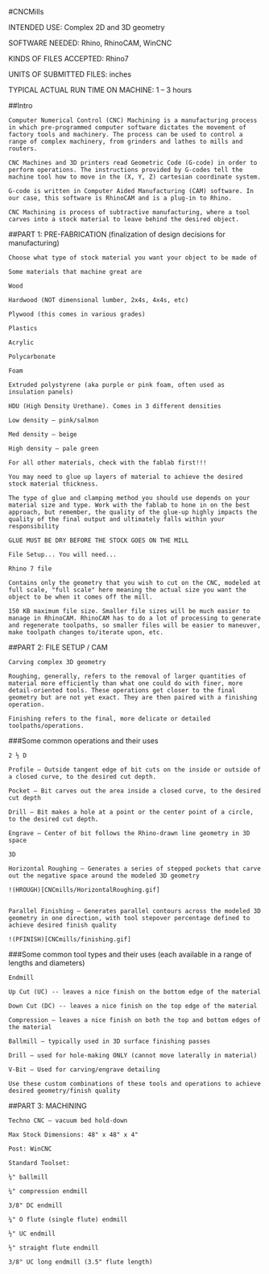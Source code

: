 #CNCMills

INTENDED USE: Complex 2D and 3D geometry 

SOFTWARE NEEDED: Rhino, RhinoCAM, WinCNC 

KINDS OF FILES ACCEPTED: Rhino7  

UNITS OF SUBMITTED FILES: inches 

TYPICAL ACTUAL RUN TIME ON MACHINE: 1 – 3 hours 



 

##Intro  

    Computer Numerical Control (CNC) Machining is a manufacturing process in which pre-programmed computer software dictates the movement of factory tools and machinery. The process can be used to control a range of complex machinery, from grinders and lathes to mills and routers.  

    CNC Machines and 3D printers read Geometric Code (G-code) in order to perform operations. The instructions provided by G-codes tell the machine tool how to move in the (X, Y, Z) cartesian coordinate system.   

    G-code is written in Computer Aided Manufacturing (CAM) software. In our case, this software is RhinoCAM and is a plug-in to Rhino. 

    CNC Machining is process of subtractive manufacturing, where a tool carves into a stock material to leave behind the desired object.  

##PART 1: PRE-FABRICATION (finalization of design decisions for manufacturing)  

    Choose what type of stock material you want your object to be made of 

    Some materials that machine great are  

    Wood  

    Hardwood (NOT dimensional lumber, 2x4s, 4x4s, etc)  

    Plywood (this comes in various grades)   

    Plastics  

    Acrylic  

    Polycarbonate  

    Foam  

    Extruded polystyrene (aka purple or pink foam, often used as insulation panels)  

    HDU (High Density Urethane). Comes in 3 different densities  

    Low density – pink/salmon  

    Med density – beige  

    High density – pale green  

    For all other materials, check with the fablab first!!!  

    You may need to glue up layers of material to achieve the desired stock material thickness.  

    The type of glue and clamping method you should use depends on your material size and type. Work with the fablab to hone in on the best approach, but remember, the quality of the glue-up highly impacts the quality of the final output and ultimately falls within your responsibility  

    GLUE MUST BE DRY BEFORE THE STOCK GOES ON THE MILL   

    File Setup... You will need...  

    Rhino 7 file  

    Contains only the geometry that you wish to cut on the CNC, modeled at full scale, "full scale" here meaning the actual size you want the object to be when it comes off the mill.  

    150 KB maximum file size. Smaller file sizes will be much easier to manage in RhinoCAM. RhinoCAM has to do a lot of processing to generate and regenerate toolpaths, so smaller files will be easier to maneuver, make toolpath changes to/iterate upon, etc.   

##PART 2: FILE SETUP / CAM  

    Carving complex 3D geometry  

    Roughing, generally, refers to the removal of larger quantities of material more efficiently than what one could do with finer, more detail-oriented tools. These operations get closer to the final geometry but are not yet exact. They are then paired with a finishing operation.  

    Finishing refers to the final, more delicate or detailed toolpaths/operations. 

###Some common operations and their uses  

    2 ½ D  

    Profile – Outside tangent edge of bit cuts on the inside or outside of a closed curve, to the desired cut depth.  

    Pocket – Bit carves out the area inside a closed curve, to the desired cut depth  

    Drill – Bit makes a hole at a point or the center point of a circle, to the desired cut depth.  

    Engrave – Center of bit follows the Rhino-drawn line geometry in 3D space  

    3D   

    Horizontal Roughing – Generates a series of stepped pockets that carve out the negative space around the modeled 3D geometry 
	
	!(HROUGH)[CNCmills/HorizontalRoughing.gif]


    Parallel Finishing – Generates parallel contours across the modeled 3D geometry in one direction, with tool stepover percentage defined to achieve desired finish quality  
	
	!(PFINISH)[CNCmills/finishing.gif]

###Some common tool types and their uses (each available in a range of lengths and diameters)  

    Endmill  

    Up Cut (UC) -- leaves a nice finish on the bottom edge of the material 

    Down Cut (DC) -- leaves a nice finish on the top edge of the material 

    Compression – leaves a nice finish on both the top and bottom edges of the material  

    Ballmill – typically used in 3D surface finishing passes  

    Drill – used for hole-making ONLY (cannot move laterally in material)  

    V-Bit – Used for carving/engrave detailing 

    Use these custom combinations of these tools and operations to achieve desired geometry/finish quality 

##PART 3: MACHINING  

    Techno CNC – vacuum bed hold-down  

    Max Stock Dimensions: 48" x 48" x 4"  

    Post: WinCNC  

    Standard Toolset:  

    ¼" ballmill  

    ¼" compression endmill  

    3/8" DC endmill  

    ¼" O flute (single flute) endmill  

    ½" UC endmill  

    ½" straight flute endmill  

    3/8" UC long endmill (3.5" flute length)  